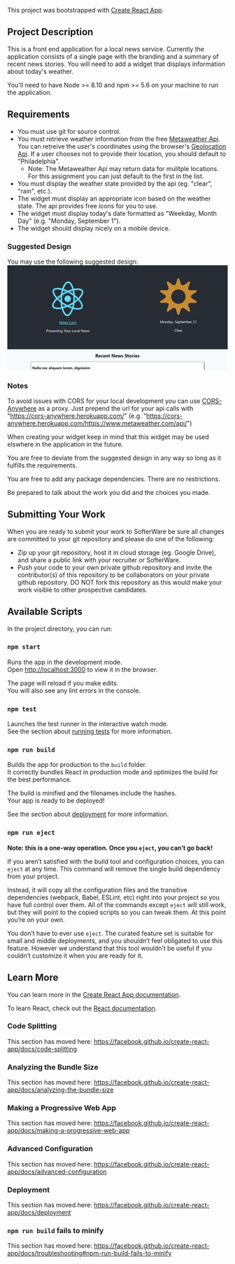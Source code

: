 This project was bootstrapped with [Create React App](https://github.com/facebook/create-react-app).

## Project Description

This is a front end application for a local news service. Currently the application consists of a single page with the branding and a summary of recent news stories. You will need to add a widget that displays information about today's weather.

You'll need to have Node >= 8.10 and npm >= 5.6 on your machine to run the application.

## Requirements

- You must use git for source control.
- You must retrieve weather information from the free [Metaweather Api](https://www.metaweather.com/api/). You can retreive the user's coordinates using the browser's [Geolocation Api](https://developer.mozilla.org/en-US/docs/Web/API/Geolocation_API). If a user chooses not to provide their location, you should default to "Philadelphia".
  - Note: The Metaweather Api may return data for mulitple locations. For this assignment you can just default to the first in the list.
- You must display the weather state provided by the api (eg. "clear", "rain", etc.).
- The widget must display an appropriate icon based on the weather state. The api provides free icons for you to use.
- The widget must display today's date formatted as "Weekday, Month Day" (e.g. "Monday, September 1").
- The widget should display nicely on a mobile device.

### Suggested Design

You may use the following suggested design:
![Alt Suggested Design](suggested_design.PNG)

### Notes

To avoid issues with CORS for your local development you can use [CORS-Anywhere](https://cors-anywhere.herokuapp.com/) as a proxy. Just prepend the url for your api calls with "https://cors-anywhere.herokuapp.com/" (e.g. "https://cors-anywhere.herokuapp.com/https://www.metaweather.com/api/")

When creating your widget keep in mind that this widget may be used elswhere in the application in the future.

You are free to deviate from the suggested design in any way so long as it fulfills the requirements.

You are free to add any package dependencies. There are no restrictions.

Be prepared to talk about the work you did and the choices you made.

## Submitting Your Work

When you are ready to submit your work to SofterWare be sure all changes are committed to your git repository and please do one of the following:

- Zip up your git repository, host it in cloud storage (eg. Google Drive), and share a public link with your recruiter or SofterWare.
- Push your code to your own private github repository and invite the contributor(s) of this repository to be collaborators on your private github repository. DO NOT fork this repository as this would make your work visible to other prospective candidates.

## Available Scripts

In the project directory, you can run:

### `npm start`

Runs the app in the development mode.<br />
Open [http://localhost:3000](http://localhost:3000) to view it in the browser.

The page will reload if you make edits.<br />
You will also see any lint errors in the console.

### `npm test`

Launches the test runner in the interactive watch mode.<br />
See the section about [running tests](https://facebook.github.io/create-react-app/docs/running-tests) for more information.

### `npm run build`

Builds the app for production to the `build` folder.<br />
It correctly bundles React in production mode and optimizes the build for the best performance.

The build is minified and the filenames include the hashes.<br />
Your app is ready to be deployed!

See the section about [deployment](https://facebook.github.io/create-react-app/docs/deployment) for more information.

### `npm run eject`

**Note: this is a one-way operation. Once you `eject`, you can’t go back!**

If you aren’t satisfied with the build tool and configuration choices, you can `eject` at any time. This command will remove the single build dependency from your project.

Instead, it will copy all the configuration files and the transitive dependencies (webpack, Babel, ESLint, etc) right into your project so you have full control over them. All of the commands except `eject` will still work, but they will point to the copied scripts so you can tweak them. At this point you’re on your own.

You don’t have to ever use `eject`. The curated feature set is suitable for small and middle deployments, and you shouldn’t feel obligated to use this feature. However we understand that this tool wouldn’t be useful if you couldn’t customize it when you are ready for it.

## Learn More

You can learn more in the [Create React App documentation](https://facebook.github.io/create-react-app/docs/getting-started).

To learn React, check out the [React documentation](https://reactjs.org/).

### Code Splitting

This section has moved here: https://facebook.github.io/create-react-app/docs/code-splitting

### Analyzing the Bundle Size

This section has moved here: https://facebook.github.io/create-react-app/docs/analyzing-the-bundle-size

### Making a Progressive Web App

This section has moved here: https://facebook.github.io/create-react-app/docs/making-a-progressive-web-app

### Advanced Configuration

This section has moved here: https://facebook.github.io/create-react-app/docs/advanced-configuration

### Deployment

This section has moved here: https://facebook.github.io/create-react-app/docs/deployment

### `npm run build` fails to minify

This section has moved here: https://facebook.github.io/create-react-app/docs/troubleshooting#npm-run-build-fails-to-minify
